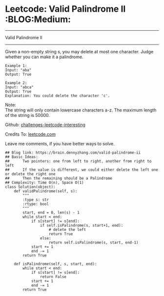# Leetcode: Valid Palindrome II     :BLOG:Medium:


---

Valid Palindrome II  

---

Given a non-empty string s, you may delete at most one character. Judge whether you can make it a palindrome.  

    Example 1:
    Input: "aba"
    Output: True

    Example 2:
    Input: "abca"
    Output: True
    Explanation: You could delete the character 'c'.

Note:  
The string will only contain lowercase characters a-z. The maximum length of the string is 50000.  

Github: [challenges-leetcode-interesting](https://github.com/DennyZhang/challenges-leetcode-interesting/tree/master/valid-palindrome-ii)  

Credits To: [leetcode.com](https://leetcode.com/problems/valid-palindrome-ii/description/)  

Leave me comments, if you have better ways to solve.  

    ## Blog link: https://brain.dennyzhang.com/valid-palindrome-ii
    ## Basic Ideas:
    ##      Two pointers: one from left to right, another from right to left
    ##      If the value is different, we could either delete the left one or delete the right one
    ##      Then the remaining should be a Palindrome
    ## Complexity: Time O(n), Space O(1)
    class Solution(object):
        def validPalindrome(self, s):
            """
            :type s: str
            :rtype: bool
            """
            start, end = 0, len(s) - 1
            while start < end:
                if s[start] != s[end]:
                    if self.isPalindrome(s, start+1, end):
                        # delete the left
                        return True
                    else:
                        return self.isPalindrome(s, start, end-1)
                start += 1
                end -= 1
            return True
    
        def isPalindrome(self, s, start, end):
            while start < end:
                if s[start] != s[end]:
                    return False
                start += 1
                end -= 1
            return True